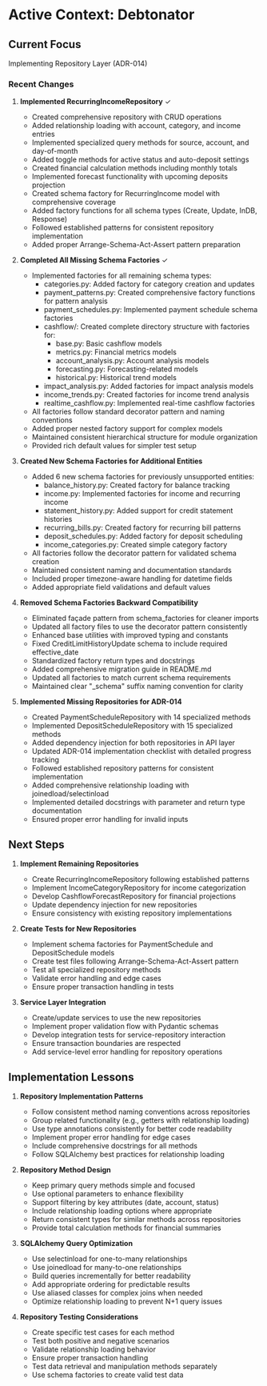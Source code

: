# Active Context: Debtonator

## Current Focus
Implementing Repository Layer (ADR-014)

### Recent Changes

1. **Implemented RecurringIncomeRepository** ✓
   - Created comprehensive repository with CRUD operations
   - Added relationship loading with account, category, and income entries
   - Implemented specialized query methods for source, account, and day-of-month
   - Added toggle methods for active status and auto-deposit settings
   - Created financial calculation methods including monthly totals
   - Implemented forecast functionality with upcoming deposits projection
   - Created schema factory for RecurringIncome model with comprehensive coverage
   - Added factory functions for all schema types (Create, Update, InDB, Response)
   - Followed established patterns for consistent repository implementation
   - Added proper Arrange-Schema-Act-Assert pattern preparation

2. **Completed All Missing Schema Factories** ✓
   - Implemented factories for all remaining schema types:
     - categories.py: Added factory for category creation and updates
     - payment_patterns.py: Created comprehensive factory functions for pattern analysis
     - payment_schedules.py: Implemented payment schedule schema factories
     - cashflow/: Created complete directory structure with factories for:
       - base.py: Basic cashflow models
       - metrics.py: Financial metrics models
       - account_analysis.py: Account analysis models
       - forecasting.py: Forecasting-related models
       - historical.py: Historical trend models
     - impact_analysis.py: Added factories for impact analysis models
     - income_trends.py: Created factories for income trend analysis
     - realtime_cashflow.py: Implemented real-time cashflow factories
   - All factories follow standard decorator pattern and naming conventions
   - Added proper nested factory support for complex models
   - Maintained consistent hierarchical structure for module organization
   - Provided rich default values for simpler test setup

3. **Created New Schema Factories for Additional Entities**
   - Added 6 new schema factories for previously unsupported entities:
     - balance_history.py: Created factory for balance tracking 
     - income.py: Implemented factories for income and recurring income
     - statement_history.py: Added support for credit statement histories
     - recurring_bills.py: Created factory for recurring bill patterns
     - deposit_schedules.py: Added factory for deposit scheduling
     - income_categories.py: Created simple category factory 
   - All factories follow the decorator pattern for validated schema creation
   - Maintained consistent naming and documentation standards
   - Included proper timezone-aware handling for datetime fields
   - Added appropriate field validations and default values

4. **Removed Schema Factories Backward Compatibility**
   - Eliminated façade pattern from schema_factories for cleaner imports
   - Updated all factory files to use the decorator pattern consistently
   - Enhanced base utilities with improved typing and constants
   - Fixed CreditLimitHistoryUpdate schema to include required effective_date 
   - Standardized factory return types and docstrings
   - Added comprehensive migration guide in README.md
   - Updated all factories to match current schema requirements
   - Maintained clear "_schema" suffix naming convention for clarity

5. **Implemented Missing Repositories for ADR-014**
   - Created PaymentScheduleRepository with 14 specialized methods
   - Implemented DepositScheduleRepository with 15 specialized methods
   - Added dependency injection for both repositories in API layer
   - Updated ADR-014 implementation checklist with detailed progress tracking
   - Followed established repository patterns for consistent implementation
   - Added comprehensive relationship loading with joinedload/selectinload
   - Implemented detailed docstrings with parameter and return type documentation
   - Ensured proper error handling for invalid inputs

## Next Steps

1. **Implement Remaining Repositories**
   - Create RecurringIncomeRepository following established patterns
   - Implement IncomeCategoryRepository for income categorization
   - Develop CashflowForecastRepository for financial projections
   - Update dependency injection for new repositories
   - Ensure consistency with existing repository implementations

2. **Create Tests for New Repositories**
   - Implement schema factories for PaymentSchedule and DepositSchedule models
   - Create test files following Arrange-Schema-Act-Assert pattern
   - Test all specialized repository methods
   - Validate error handling and edge cases
   - Ensure proper transaction handling in tests

3. **Service Layer Integration**
   - Create/update services to use the new repositories
   - Implement proper validation flow with Pydantic schemas
   - Develop integration tests for service-repository interaction
   - Ensure transaction boundaries are respected
   - Add service-level error handling for repository operations

## Implementation Lessons

1. **Repository Implementation Patterns**
   - Follow consistent method naming conventions across repositories
   - Group related functionality (e.g., getters with relationship loading)
   - Use type annotations consistently for better code readability
   - Implement proper error handling for edge cases
   - Include comprehensive docstrings for all methods
   - Follow SQLAlchemy best practices for relationship loading

2. **Repository Method Design**
   - Keep primary query methods simple and focused
   - Use optional parameters to enhance flexibility
   - Support filtering by key attributes (date, account, status)
   - Include relationship loading options where appropriate
   - Return consistent types for similar methods across repositories
   - Provide total calculation methods for financial summaries

3. **SQLAlchemy Query Optimization**
   - Use selectinload for one-to-many relationships
   - Use joinedload for many-to-one relationships
   - Build queries incrementally for better readability
   - Add appropriate ordering for predictable results
   - Use aliased classes for complex joins when needed
   - Optimize relationship loading to prevent N+1 query issues

4. **Repository Testing Considerations**
   - Create specific test cases for each method
   - Test both positive and negative scenarios
   - Validate relationship loading behavior
   - Ensure proper transaction handling
   - Test data retrieval and manipulation methods separately
   - Use schema factories to create valid test data
